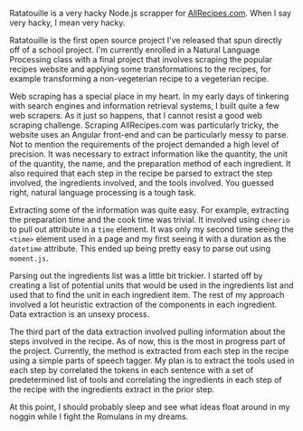Ratatouille is a very hacky Node.js scrapper for [AllRecipes.com](http://allrecipes.com/).
When I say very hacky, I mean very hacky.

Ratatouille is the first open source project I've released that spun directly
off of a school project. I'm currently enrolled in a Natural Language Processing
class with a final project that involves scraping the popular recipes website
and applying some transformations to the recipes, for example transforming a
non-vegeterian recipe to a vegeterian recipe.

Web scraping has a special place in my heart. In my early days of tinkering with
search engines and information retrieval systems, I built quite a few web scrapers.
As it just so happens, that I cannot resist a good web scraping challenge. Scraping
AllRecipes.com was particularly tricky, the website uses an Angular front-end and can be
particularly messy to parse. Not to mention the requirements of the project demanded
a high level of precision. It was necessary to extract information like the quantity, the
unit of the quantity, the name, and the preparation method of each ingredient. It also
required that each step in the recipe be parsed to extract the step involved, the ingredients
involved, and the tools involved. You guessed right, natural language processing is a tough task.

Extracting some of the information was quite easy. For example, extracting the
preparation time and the cook time was trivial. It involved using `cheerio` to pull
out attribute in a `time` element. It was only my second time seeing the `<time>` element
used in a page and my first seeing it with a duration as the `datetime` attribute.
This ended up being pretty easy to parse out using `moment.js`.

Parsing out the ingredients list was a little bit trickier. I started off by creating
a list of potential units that would be used in the ingredients list and used that to
find the unit in each ingredient item. The rest of my approach involved a lot
heuristic extraction of the components in each ingredient. Data extraction is an
unsexy process.

The third part of the data extraction involved pulling information about the
steps involved in the recipe. As of now, this is the most in progress part
of the project. Currently, the method is extracted from each step in the recipe
using a simple parts of speech tagger. My plan is to extract the tools used in each
step by correlated the tokens in each sentence with a set of predetermined list
of tools and correlating the ingredients in each step of the recipe with the
ingredients extract in the prior step.

At this point, I should probably sleep and see what ideas float around in my
noggin while I fight the Romulans in my dreams.


